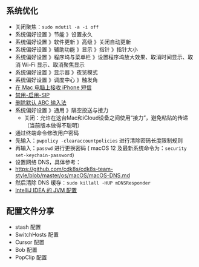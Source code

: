 
## 系统优化

- 关闭聚焦：`sudo mdutil -a -i off`
- 系统偏好设置 》节能 》设置永久
- 系统偏好设置 》软件更新 》高级 》关闭自动更新
- 系统偏好设置 》辅助功能 》显示 》指针 》指针大小
- 系统偏好设置 》程序坞与菜单栏 》设置程序坞放大效果、取消时间显示、取消 Wi-Fi 显示、取消聚焦显示
- 系统偏好设置 》显示器 》夜览模式
- 系统偏好设置 》调度中心 》触发角
- [在 Mac 电脑上接收 iPhone 短信](https://github.com/cdk8s/cdk8s-team-style/blob/master/os/macOS/basic/mac-system-61-sms-forwarding.md)
- [禁用-启用-SIP](https://github.com/cdk8s/cdk8s-team-style/blob/master/os/macOS/basic/mac-system-60-sip.md)
- [删除默认 ABC 输入法](https://github.com/cdk8s/cdk8s-team-style/blob/master/os/macOS/basic/mac-system-42-abc-input.md)
- 系统偏好设置 》通用 》隔空投送与接力
  - 关闭：允许在这台Mac和iCloud设备之间使用“接力”，避免粘贴的传递（当前版本做得不聪明）
- 通过终端命令修改用户密码
- 先输入：`pwpolicy -clearaccountpolicies` 进行清除密码长度限制规则
- 再输入：`passwd` 进行更换密码 ( macOS 12 及最新系统命令为：`security set-keychain-password`)
- 设置网络 DNS，具体参考：
- <https://github.com/cdk8s/cdk8s-team-style/blob/master/os/macOS/macOS-DNS.md>
- 然后清除 DNS 缓存：`sudo killall -HUP mDNSResponder`
- [IntelliJ IDEA 的 JVM 配置](https://github.com/judasn/IntelliJ-IDEA-Tutorial/blob/master/vm-settings.md)


## 配置文件分享

- stash 配置
- SwitchHosts 配置
- Cursor 配置
- Bob 配置
- PopClip 配置
